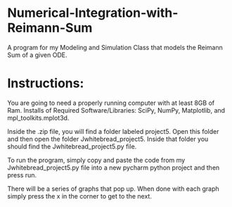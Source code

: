 # Numerical-Integration-with-Reimann-Sum
A program for my Modeling and Simulation Class that models the Reimann Sum of a given ODE.

# Instructions:
You are going to need a properly running computer with at least 8GB of Ram. 
Installs of Required Software/Libraries: SciPy, NumPy, Matplotlib, and mpl_toolkits.mplot3d.

Inside the .zip file, you will find a folder labeled project5. Open this folder and then open the folder Jwhitebread_project5.
Inside that folder you should find the Jwhitebread_project5.py file.

To run the program, simply copy and paste the code from my Jwhitebread_project5.py file into a new pycharm python project and then press run. 

There will be a series of graphs that pop up. When done with each graph simply press the x in the corner to get to the next.
